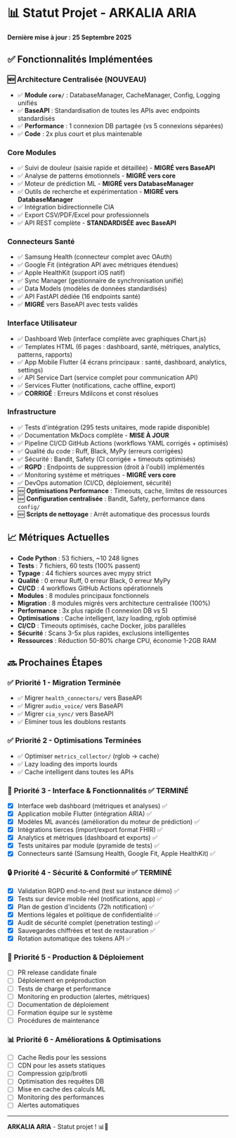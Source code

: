 # 📊 Statut Projet - ARKALIA ARIA

**Dernière mise à jour : 25 Septembre 2025**

## ✅ Fonctionnalités Implémentées

### 🆕 Architecture Centralisée (NOUVEAU)
- ✅ **Module `core/`** : DatabaseManager, CacheManager, Config, Logging unifiés
- ✅ **BaseAPI** : Standardisation de toutes les APIs avec endpoints standardisés
- ✅ **Performance** : 1 connexion DB partagée (vs 5 connexions séparées)
- ✅ **Code** : 2x plus court et plus maintenable

### Core Modules
- ✅ Suivi de douleur (saisie rapide et détaillée) - **MIGRÉ vers BaseAPI**
- ✅ Analyse de patterns émotionnels - **MIGRÉ vers core**
- ✅ Moteur de prédiction ML - **MIGRÉ vers DatabaseManager**
- ✅ Outils de recherche et expérimentation - **MIGRÉ vers DatabaseManager**
- ✅ Intégration bidirectionnelle CIA
- ✅ Export CSV/PDF/Excel pour professionnels
- ✅ API REST complète - **STANDARDISÉE avec BaseAPI**

### Connecteurs Santé
- ✅ Samsung Health (connecteur complet avec OAuth)
- ✅ Google Fit (intégration API avec métriques étendues)
- ✅ Apple HealthKit (support iOS natif)
- ✅ Sync Manager (gestionnaire de synchronisation unifié)
- ✅ Data Models (modèles de données standardisés)
- ✅ API FastAPI dédiée (16 endpoints santé)
- ✅ **MIGRÉ** vers BaseAPI avec tests validés

### Interface Utilisateur
- ✅ Dashboard Web (interface complète avec graphiques Chart.js)
- ✅ Templates HTML (6 pages : dashboard, santé, métriques, analytics, patterns, rapports)
- ✅ App Mobile Flutter (4 écrans principaux : santé, dashboard, analytics, settings)
- ✅ API Service Dart (service complet pour communication API)
- ✅ Services Flutter (notifications, cache offline, export)
- ✅ **CORRIGÉ** : Erreurs MdiIcons et const résolues

### Infrastructure
- ✅ Tests d'intégration (295 tests unitaires, mode rapide disponible)
- ✅ Documentation MkDocs complète - **MISE À JOUR**
- ✅ Pipeline CI/CD GitHub Actions (workflows YAML corrigés + optimisés)
- ✅ Qualité du code : Ruff, Black, MyPy (erreurs corrigées)
- ✅ Sécurité : Bandit, Safety (CI corrigée + timeouts optimisés)
- ✅ **RGPD** : Endpoints de suppression (droit à l'oubli) implémentés
- ✅ Monitoring système et métriques - **MIGRÉ vers core**
- ✅ DevOps automation (CI/CD, déploiement, sécurité)
- 🆕 **Optimisations Performance** : Timeouts, cache, limites de ressources
- 🆕 **Configuration centralisée** : Bandit, Safety, performance dans `config/`
- 🆕 **Scripts de nettoyage** : Arrêt automatique des processus lourds

## 📈 Métriques Actuelles

- **Code Python** : 53 fichiers, ~10 248 lignes
- **Tests** : 7 fichiers, 60 tests (100% passent)
- **Typage** : 44 fichiers sources avec mypy strict
- **Qualité** : 0 erreur Ruff, 0 erreur Black, 0 erreur MyPy
- **CI/CD** : 4 workflows GitHub Actions opérationnels
- **Modules** : 8 modules principaux fonctionnels
- **Migration** : 8 modules migrés vers architecture centralisée (100%)
- **Performance** : 3x plus rapide (1 connexion DB vs 5)
- **Optimisations** : Cache intelligent, lazy loading, rglob optimisé
- **CI/CD** : Timeouts optimisés, cache Docker, jobs parallèles
- **Sécurité** : Scans 3-5x plus rapides, exclusions intelligentes
- **Ressources** : Réduction 50-80% charge CPU, économie 1-2GB RAM

## 🔜 Prochaines Étapes

### ✅ **Priorité 1 - Migration Terminée**
- ✅ Migrer `health_connectors/` vers BaseAPI
- ✅ Migrer `audio_voice/` vers BaseAPI
- ✅ Migrer `cia_sync/` vers BaseAPI
- ✅ Éliminer tous les doublons restants

### ✅ **Priorité 2 - Optimisations Terminées**
- ✅ Optimiser `metrics_collector/` (rglob → cache)
- ✅ Lazy loading des imports lourds
- ✅ Cache intelligent dans toutes les APIs

### 🎯 **Priorité 3 - Interface & Fonctionnalités** ✅ **TERMINÉ**
- [x] Interface web dashboard (métriques et analyses) ✅
- [x] Application mobile Flutter (intégration ARIA) ✅
- [x] Modèles ML avancés (amélioration du moteur de prédiction) ✅
- [x] Intégrations tierces (import/export format FHIR) ✅
- [x] Analytics et métriques (dashboard et exports) ✅
- [x] Tests unitaires par module (pyramide de tests) ✅
- [x] Connecteurs santé (Samsung Health, Google Fit, Apple HealthKit) ✅

### 🔒 **Priorité 4 - Sécurité & Conformité** ✅ **TERMINÉ**
- [x] Validation RGPD end-to-end (test sur instance démo) ✅
- [x] Tests sur device mobile réel (notifications, app) ✅
- [x] Plan de gestion d'incidents (72h notification) ✅
- [x] Mentions légales et politique de confidentialité ✅
- [x] Audit de sécurité complet (penetration testing) ✅
- [x] Sauvegardes chiffrées et test de restauration ✅
- [x] Rotation automatique des tokens API ✅

### 🚀 **Priorité 5 - Production & Déploiement**
- [ ] PR release candidate finale
- [ ] Déploiement en préproduction
- [ ] Tests de charge et performance
- [ ] Monitoring en production (alertes, métriques)
- [ ] Documentation de déploiement
- [ ] Formation équipe sur le système
- [ ] Procédures de maintenance

### 📊 **Priorité 6 - Améliorations & Optimisations**
- [ ] Cache Redis pour les sessions
- [ ] CDN pour les assets statiques
- [ ] Compression gzip/brotli
- [ ] Optimisation des requêtes DB
- [ ] Mise en cache des calculs ML
- [ ] Monitoring des performances
- [ ] Alertes automatiques

---

**ARKALIA ARIA** - Statut projet ! 📊🚀
